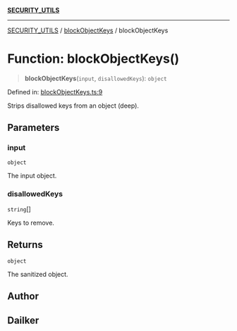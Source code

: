 [**SECURITY_UTILS**](../../README.md)

***

[SECURITY_UTILS](../../README.md) / [blockObjectKeys](../README.md) / blockObjectKeys

# Function: blockObjectKeys()

> **blockObjectKeys**(`input`, `disallowedKeys`): `object`

Defined in: [blockObjectKeys.ts:9](https://github.com/dailker/everyutil-js/blob/b3e269da55b7d96c15eb37e98c5c4f6b94f05f6f/src/security/blockObjectKeys.ts#L9)

Strips disallowed keys from an object (deep).

## Parameters

### input

`object`

The input object.

### disallowedKeys

`string`[]

Keys to remove.

## Returns

`object`

The sanitized object.

## Author

## Dailker
